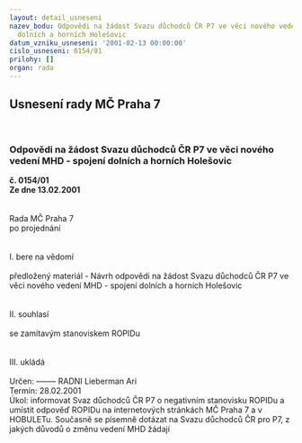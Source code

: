 ```yaml
---
layout: detail_usneseni
nazev_bodu: Odpovědi na žádost Svazu důchodců ČR P7 ve věci nového vedení MHD - spojení
  dolních a horních Holešovic
datum_vzniku_usneseni: '2001-02-13 00:00:00'
cislo_usneseni: 0154/01
prilohy: []
organ: rada
---
```

<div id="ucUsn_pList" class="usn">
	<span><h2>Usnesení rady MČ Praha 7 </h2>
<br></span><div class="standBody">
<span><h3>Odpovědi na žádost Svazu důchodců ČR P7 ve věci nového vedení MHD - spojení dolních a horních Holešovic</h3></span><div class="center">
		<strong>č. 0154/01</strong><br>
	</div>
<div class="center">
		<strong>Ze dne 13.02.2001</strong><br><br>
	</div>
<br>Rada MČ Praha 7<br>po projednání<br><br><br>I.	bere na vědomí<br><br> předložený materiál - Návrh odpovědi na žádost Svazu důchodců ČR P7 ve věci nového vedení MHD - spojení dolních a horních Holešovic<br><br><br>II.	souhlasí<br><br>se zamítavým stanoviskem ROPIDu<br><br><br>III.	ukládá <br><br> Určen:	–––––	RADNI Lieberman Ari<br>Termín: 28.02.2001<br>Úkol:	informovat Svaz důchodců ČR P7 o negativním stanovisku ROPIDu a umístit odpověď ROPIDu na internetových stránkách MČ Praha 7 a v HOBULETu. Současně se písemně dotázat na Svazu důchodců ČR pro P7, z jakých důvodů o změnu vedení MHD žádají <br> <br><br><br> <br><br><br><br> <br>
</div>
</div>